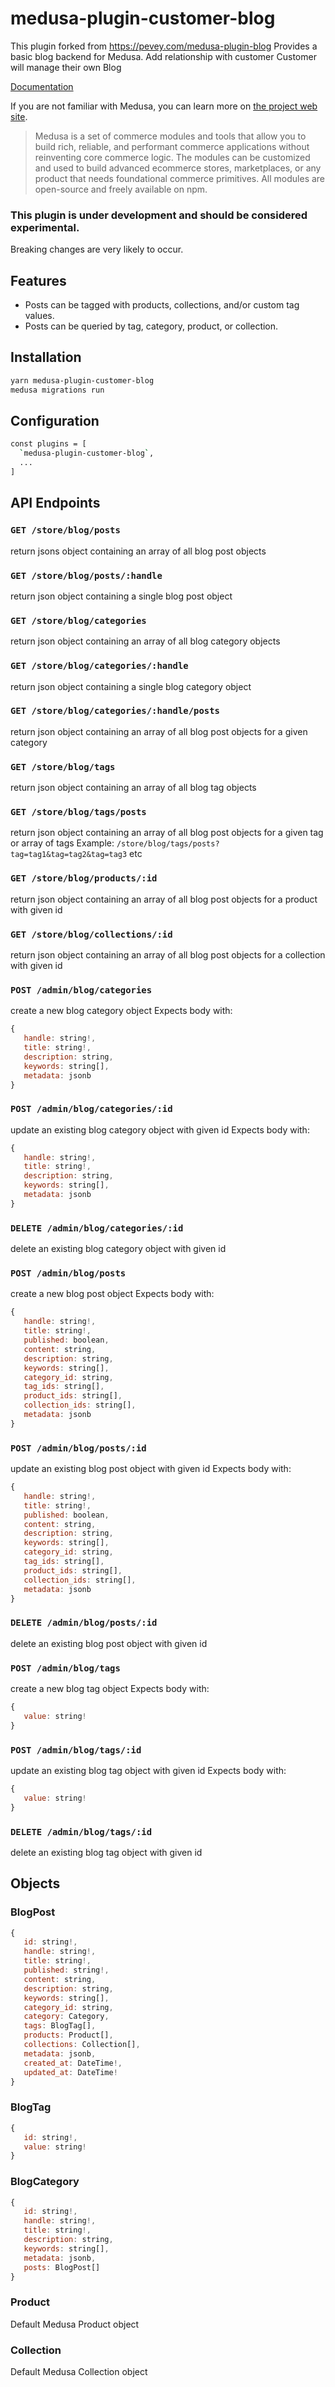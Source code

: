 # medusa-plugin-customer-blog

This plugin forked from https://pevey.com/medusa-plugin-blog
Provides a basic blog backend for Medusa.
Add relationship with customer
Customer will manage their own Blog

[Documentation](https://pevey.com/medusa-plugin-blog)

If you are not familiar with Medusa, you can learn more on [the project web site](https://www.medusajs.com/).

> Medusa is a set of commerce modules and tools that allow you to build rich, reliable, and performant commerce applications without reinventing core commerce logic. The modules can be customized and used to build advanced ecommerce stores, marketplaces, or any product that needs foundational commerce primitives. All modules are open-source and freely available on npm.

### This plugin is under development and should be considered experimental.

Breaking changes are very likely to occur.

## Features

- Posts can be tagged with products, collections, and/or custom tag values.
- Posts can be queried by tag, category, product, or collection.

## Installation

```bash
yarn medusa-plugin-customer-blog
medusa migrations run
```

## Configuration

```bash
const plugins = [
  `medusa-plugin-customer-blog`,
  ...
]
```

## API Endpoints

### `GET /store/blog/posts`

return jsons object containing an array of all blog post objects

### `GET /store/blog/posts/:handle`

return json object containing a single blog post object

### `GET /store/blog/categories`

return json object containing an array of all blog category objects

### `GET /store/blog/categories/:handle`

return json object containing a single blog category object

### `GET /store/blog/categories/:handle/posts`

return json object containing an array of all blog post objects for a given category

### `GET /store/blog/tags`

return json object containing an array of all blog tag objects

### `GET /store/blog/tags/posts`

return json object containing an array of all blog post objects for a given tag or array of tags
Example: `/store/blog/tags/posts?tag=tag1&tag=tag2&tag=tag3` etc

### `GET /store/blog/products/:id`

return json object containing an array of all blog post objects for a product with given id

### `GET /store/blog/collections/:id`

return json object containing an array of all blog post objects for a collection with given id

### `POST /admin/blog/categories`

create a new blog category object
Expects body with:

```js
{
   handle: string!,
   title: string!,
   description: string,
   keywords: string[],
   metadata: jsonb
}
```

### `POST /admin/blog/categories/:id`

update an existing blog category object with given id
Expects body with:

```js
{
   handle: string!,
   title: string!,
   description: string,
   keywords: string[],
   metadata: jsonb
}
```

### `DELETE /admin/blog/categories/:id`

delete an existing blog category object with given id

### `POST /admin/blog/posts`

create a new blog post object
Expects body with:

```js
{
   handle: string!,
   title: string!,
   published: boolean,
   content: string,
   description: string,
   keywords: string[],
   category_id: string,
   tag_ids: string[],
   product_ids: string[],
   collection_ids: string[],
   metadata: jsonb
}
```

### `POST /admin/blog/posts/:id`

update an existing blog post object with given id
Expects body with:

```js
{
   handle: string!,
   title: string!,
   published: boolean,
   content: string,
   description: string,
   keywords: string[],
   category_id: string,
   tag_ids: string[],
   product_ids: string[],
   collection_ids: string[],
   metadata: jsonb
}
```

### `DELETE /admin/blog/posts/:id`

delete an existing blog post object with given id

### `POST /admin/blog/tags`

create a new blog tag object
Expects body with:

```js
{
   value: string!
}
```

### `POST /admin/blog/tags/:id`

update an existing blog tag object with given id
Expects body with:

```js
{
   value: string!
}
```

### `DELETE /admin/blog/tags/:id`

delete an existing blog tag object with given id

## Objects

### BlogPost

```js
{
   id: string!,
   handle: string!,
   title: string!,
   published: string!,
   content: string,
   description: string,
   keywords: string[],
   category_id: string,
   category: Category,
   tags: BlogTag[],
   products: Product[],
   collections: Collection[],
   metadata: jsonb,
   created_at: DateTime!,
   updated_at: DateTime!
}
```

### BlogTag

```js
{
   id: string!,
   value: string!
}
```

### BlogCategory

```js
{
   id: string!,
   handle: string!,
   title: string!,
   description: string,
   keywords: string[],
   metadata: jsonb,
   posts: BlogPost[]
}
```

### Product

Default Medusa Product object

### Collection

Default Medusa Collection object

